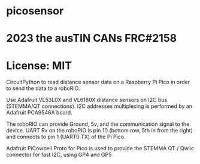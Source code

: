 # picosensor
# 2023 the ausTIN CANs FRC#2158
# License: MIT
CircuitPython to read distance sensor data on a Raspberry Pi Pico in order to send the data to a roboRIO.

Use Adafruit VL53L0X and VL6180X distance sensors on I2C bus (STEMMA/QT connections). I2C addresses multiplexing is performed by
an Adafruit PCA9546A board.

The roboRIO can provide Ground, 5v, and the communication signal to the device.
UART Rx on the roboRIO is pin 10 (bottom row, 5th in from the right) and connects to pin 1 (UART0 TX) of the Pi Pico.

Adafruit PiCowbell Proto for Pico is used to provide the STEMMA QT / Qwiic connector for fast I2C, using GP4 and GP5

